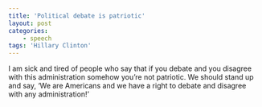 ```yaml
---
title: 'Political debate is patriotic'
layout: post
categories:
    - speech
tags: 'Hillary Clinton'
---
```


I am sick and tired of people who say that if you debate and you disagree with this administration somehow you’re not patriotic. We should stand up and say, ‘We are Americans and we have a right to debate and disagree with any administration!’